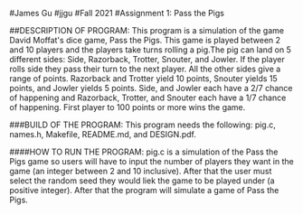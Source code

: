#James Gu
#jjgu
#Fall 2021
#Assignment 1: Pass the Pigs

##DESCRIPTION OF PROGRAM:
This program is a simulation of the game David Moffat's dice game, Pass the Pigs. This game is played between 2 and 10 players and the players take turns rolling a pig.The pig can land on 5 different sides: Side, Razorback, Trotter, Snouter, and Jowler. If the player rolls side they pass their turn to the next player. All the other sides give a range of points. Razorback and Trotter yield 10 points, Snouter yields 15 points, and Jowler yields 5 points. Side, and Jowler each have a 2/7 chance of happening and Razorback, Trotter, and Snouter each have a 1/7 chance of happening. First player to 100 points or more wins the game.

###BUILD OF THE PROGRAM:
This program needs the following: pig.c, names.h, Makefile, README.md, and DESIGN.pdf. 

####HOW TO RUN THE PROGRAM:
pig.c is a simulation of the Pass the Pigs game so users will have to input the number of players they want in the game (an integer between 2 and 10 inclusive). After that the user must select the random seed they would liek the game to be played under (a positive integer). After that the program will simulate a game of Pass the Pigs.
